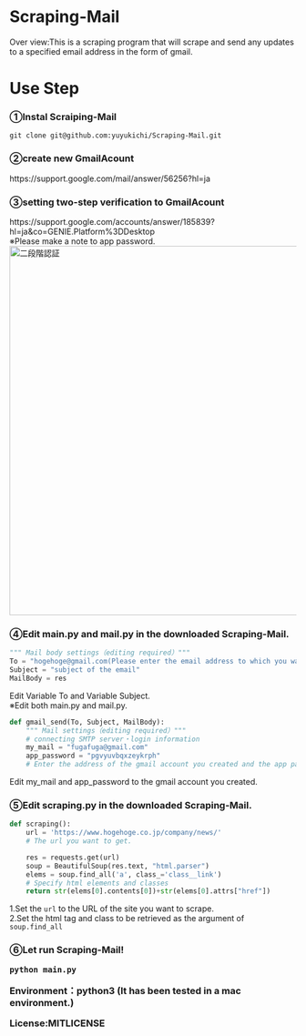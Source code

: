 # Scraping-Mail
Over view:This is a scraping program that will scrape and send any updates to a specified email address in the form of gmail.

<h1>Use Step</h1>
<h3>①Instal Scraiping-Mail</h3>

```
git clone git@github.com:yuyukichi/Scraping-Mail.git
```
<h3>②create new GmailAcount</h3>
https://support.google.com/mail/answer/56256?hl=ja
<h3>③setting two-step verification to GmailAcount</h3>
https://support.google.com/accounts/answer/185839?hl=ja&co=GENIE.Platform%3DDesktop<br>
※Please make a note to app password.
<img width="649" alt="二段階認証" src="https://user-images.githubusercontent.com/66237437/130762052-7983a8b5-6a92-43c1-84a1-b06d42f6cd45.png">
<h3>④Edit main.py and mail.py in the downloaded Scraping-Mail.</h3>

``` mail.py
""" Mail body settings（editing required）"""
To = "hogehoge@gmail.com(Please enter the email address to which you want to send the file.)"
Subject = "subject of the email"
MailBody = res
```
Edit Variable To and Variable Subject.<br>
※Edit both main.py and mail.py.

``` mail.py
def gmail_send(To, Subject, MailBody):
    """ Mail settings（editing required）"""
    # connecting SMTP server・login information
    my_mail = "fugafuga@gmail.com"
    app_password = "pgvyuvbqxzeykrph"
    # Enter the address of the gmail account you created and the app password.
```
Edit my_mail and app_password to the gmail account you created.

<h3>⑤Edit scraping.py in the downloaded Scraping-Mail.</h3>

``` scraping.py
def scraping():
    url = 'https://www.hogehoge.co.jp/company/news/'
    # The url you want to get.

    res = requests.get(url)
    soup = BeautifulSoup(res.text, "html.parser")
    elems = soup.find_all('a', class_='class__link')
    # Specify html elements and classes
    return str(elems[0].contents[0])+str(elems[0].attrs["href"])
```
1.Set the ``url`` to the URL of the site you want to scrape.<br>
2.Set the html tag and class to be retrieved as the argument of ``soup.find_all``

<h3>⑥Let run Scraping-Mail!
    
``` 
python main.py
```
   
Environment：python3
(It has been tested in a mac environment.)
<p>License:MITLICENSE</p>
